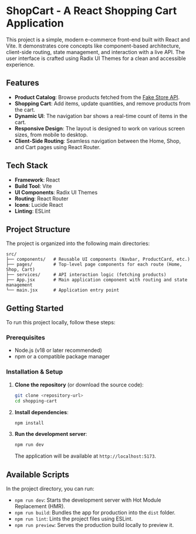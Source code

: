 # ShopCart - A React Shopping Cart Application

This project is a simple, modern e-commerce front-end built with React and Vite. It demonstrates core concepts like component-based architecture, client-side routing, state management, and interaction with a live API. The user interface is crafted using Radix UI Themes for a clean and accessible experience.

## Features

-   **Product Catalog**: Browse products fetched from the [Fake Store API](https://fakestoreapi.com/).
-   **Shopping Cart**: Add items, update quantities, and remove products from the cart.
-   **Dynamic UI**: The navigation bar shows a real-time count of items in the cart.
-   **Responsive Design**: The layout is designed to work on various screen sizes, from mobile to desktop.
-   **Client-Side Routing**: Seamless navigation between the Home, Shop, and Cart pages using React Router.

## Tech Stack

-   **Framework**: React
-   **Build Tool**: Vite
-   **UI Components**: Radix UI Themes
-   **Routing**: React Router
-   **Icons**: Lucide React
-   **Linting**: ESLint

## Project Structure

The project is organized into the following main directories:

```
src/
├── components/   # Reusable UI components (Navbar, ProductCard, etc.)
├── pages/        # Top-level page components for each route (Home, Shop, Cart)
├── services/     # API interaction logic (fetching products)
├── App.jsx       # Main application component with routing and state management
└── main.jsx      # Application entry point
```

## Getting Started

To run this project locally, follow these steps:

### Prerequisites

-   Node.js (v18 or later recommended)
-   npm or a compatible package manager

### Installation & Setup

1.  **Clone the repository** (or download the source code):
    ```sh
    git clone <repository-url>
    cd shopping-cart
    ```

2.  **Install dependencies**:
    ```sh
    npm install
    ```

3.  **Run the development server**:
    ```sh
    npm run dev
    ```
    The application will be available at `http://localhost:5173`.

## Available Scripts

In the project directory, you can run:

-   `npm run dev`: Starts the development server with Hot Module Replacement (HMR).
-   `npm run build`: Bundles the app for production into the `dist` folder.
-   `npm run lint`: Lints the project files using ESLint.
-   `npm run preview`: Serves the production build locally to preview it.
